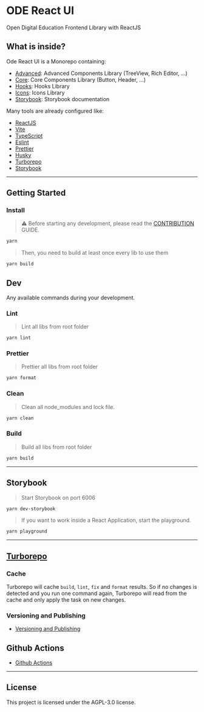 # ODE React UI

Open Digital Education Frontend Library with ReactJS

## What is inside?

Ode React UI is a Monorepo containing:

- [Advanced](./packages/advanced/README.md): Advanced Components Library (TreeView, Rich Editor, ...)
- [Core](./packages/core/README.md): Core Components Library (Button, Header, ...)
- [Hooks](./packages/hooks/README.md): Hooks Library
- [Icons](./packages/icons/README.md): Icons Library
- [Storybook](./apps/docs/README.md): Storybook documentation

Many tools are already configured like:

- [ReactJS](https://reactjs.org)
- [Vite](https://vitejs.dev)
- [TypeScript](https://www.typescriptlang.org)
- [Eslint](https://eslint.org)
- [Prettier](https://prettier.io)
- [Husky](https://github.com/typicode/husky)
- [Turborepo](https://turborepo.org/)
- [Storybook](https://storybook.js.org/)

---

## Getting Started

### Install

> ⚠️ Before starting any development, please read the [CONTRIBUTION](./CONTRIBUTING.md) GUIDE.

```bash
yarn
```

> Then, you need to build at least once every lib to use them

```bash
yarn build
```

## Dev

Any available commands during your development.

### Lint

> Lint all libs from root folder

```bash
yarn lint
```

### Prettier

> Prettier all libs from root folder

```bash
yarn format
```

### Clean

> Clean all node_modules and lock file.

```bash
yarn clean
```

### Build

> Build all libs from root folder

```bash
yarn build
```

---

## Storybook

> Start Storybook on port 6006

```bash
yarn dev-storybook
```

> If you want to work inside a React Application, start the playground.

```bash
yarn playground
```

---

## [Turborepo](https://turborepo.org/)

### Cache

Turborepo will cache `build`, `lint`, `fix` and `format` results. So if no changes is detected and you run one command again, Turborepo will read from the cache and only apply the task on new changes.

### Versioning and Publishing

- [Versioning and Publishing](https://turborepo.org/docs/handbook/publishing-packages/versioning-and-publishing)

## Github Actions

- [Github Actions](https://turborepo.org/docs/ci/github-actions)

---

## License

This project is licensed under the AGPL-3.0 license.
